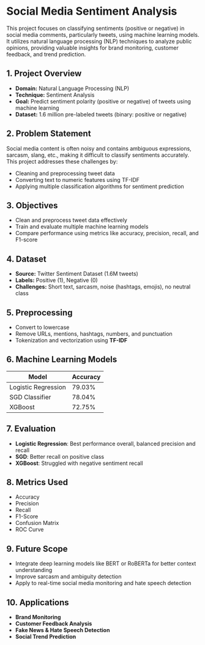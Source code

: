 # Social Media Sentiment Analysis

This project focuses on classifying sentiments (positive or negative) in social media comments, particularly tweets, using machine learning models. It utilizes natural language processing (NLP) techniques to analyze public opinions, providing valuable insights for brand monitoring, customer feedback, and trend prediction.

## 1. Project Overview

- **Domain:** Natural Language Processing (NLP)
- **Technique:** Sentiment Analysis
- **Goal:** Predict sentiment polarity (positive or negative) of tweets using machine learning
- **Dataset:** 1.6 million pre-labeled tweets (binary: positive or negative)

## 2. Problem Statement

Social media content is often noisy and contains ambiguous expressions, sarcasm, slang, etc., making it difficult to classify sentiments accurately. This project addresses these challenges by:
- Cleaning and preprocessing tweet data
- Converting text to numeric features using TF-IDF
- Applying multiple classification algorithms for sentiment prediction

## 3. Objectives

- Clean and preprocess tweet data effectively
- Train and evaluate multiple machine learning models
- Compare performance using metrics like accuracy, precision, recall, and F1-score

## 4. Dataset

- **Source:** Twitter Sentiment Dataset (1.6M tweets)
- **Labels:** Positive (1), Negative (0)
- **Challenges:** Short text, sarcasm, noise (hashtags, emojis), no neutral class

## 5. Preprocessing

- Convert to lowercase
- Remove URLs, mentions, hashtags, numbers, and punctuation
- Tokenization and vectorization using **TF-IDF**

## 6. Machine Learning Models

| Model                  | Accuracy |
|------------------------|----------|
| Logistic Regression    | 79.03%   |
| SGD Classifier         | 78.04%   |
| XGBoost                | 72.75%   |

## 7. Evaluation

- **Logistic Regression**: Best performance overall, balanced precision and recall
- **SGD**: Better recall on positive class
- **XGBoost**: Struggled with negative sentiment recall

## 8. Metrics Used

- Accuracy
- Precision
- Recall
- F1-Score
- Confusion Matrix
- ROC Curve

## 9. Future Scope

- Integrate deep learning models like BERT or RoBERTa for better context understanding
- Improve sarcasm and ambiguity detection
- Apply to real-time social media monitoring and hate speech detection

## 10. Applications

- **Brand Monitoring**
- **Customer Feedback Analysis**
- **Fake News & Hate Speech Detection**
- **Social Trend Prediction**
